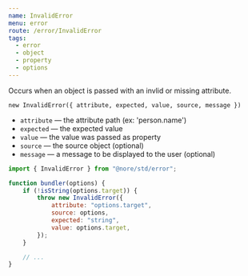 ```yaml
---
name: InvalidError
menu: error
route: /error/InvalidError
tags:
  - error
  - object
  - property
  - options
---
```


Occurs when an object is passed with an invlid or missing attribute.

`new InvalidError({ attribute, expected, value, source, message })`

- `attribute` — the attribute path (ex: 'person.name')
- `expected` — the expected value
- `value` — the value was passed as property
- `source` — the source object (optional)
- `message` — a message to be displayed to the user (optional)

```js
import { InvalidError } from "@nore/std/error";

function bundler(options) {
	if (!isString(options.target)) {
		throw new InvalidError({
			attribute: "options.target",
			source: options,
			expected: "string",
			value: options.target,
		});
	}

	// ...
}
```
